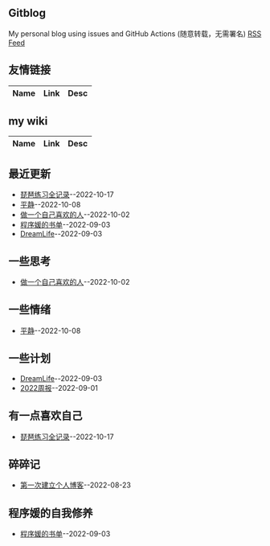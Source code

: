 ## Gitblog
My personal blog using issues and GitHub Actions (随意转载，无需署名)
[RSS Feed](https://raw.githubusercontent.com/fanfan50/blog/master/feed.xml)
## 友情链接
| Name | Link | Desc | 
 | ---- | ---- | ---- |
## my wiki
| Name | Link | Desc | 
 | ---- | ---- | ---- |
## 最近更新
- [琵琶练习全记录](https://github.com/fanfan50/blog/issues/7)--2022-10-17
- [平静](https://github.com/fanfan50/blog/issues/6)--2022-10-08
- [做一个自己喜欢的人](https://github.com/fanfan50/blog/issues/5)--2022-10-02
- [程序媛的书单](https://github.com/fanfan50/blog/issues/4)--2022-09-03
- [DreamLife](https://github.com/fanfan50/blog/issues/3)--2022-09-03
## 一些思考
- [做一个自己喜欢的人](https://github.com/fanfan50/blog/issues/5)--2022-10-02
## 一些情绪
- [平静](https://github.com/fanfan50/blog/issues/6)--2022-10-08
## 一些计划
- [DreamLife](https://github.com/fanfan50/blog/issues/3)--2022-09-03
- [2022周报](https://github.com/fanfan50/blog/issues/2)--2022-09-01
## 有一点喜欢自己
- [琵琶练习全记录](https://github.com/fanfan50/blog/issues/7)--2022-10-17
## 碎碎记
- [第一次建立个人博客](https://github.com/fanfan50/blog/issues/1)--2022-08-23
## 程序媛的自我修养
- [程序媛的书单](https://github.com/fanfan50/blog/issues/4)--2022-09-03
